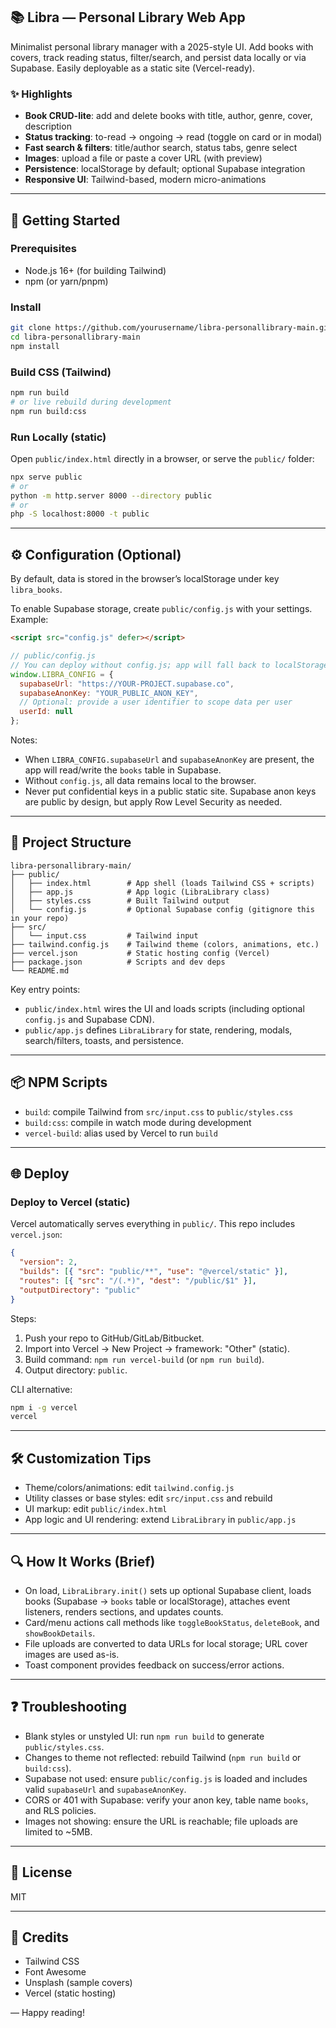 ## 📚 Libra — Personal Library Web App

Minimalist personal library manager with a 2025-style UI. Add books with covers, track reading status, filter/search, and persist data locally or via Supabase. Easily deployable as a static site (Vercel-ready).

### ✨ Highlights
- **Book CRUD-lite**: add and delete books with title, author, genre, cover, description
- **Status tracking**: to-read → ongoing → read (toggle on card or in modal)
- **Fast search & filters**: title/author search, status tabs, genre select
- **Images**: upload a file or paste a cover URL (with preview)
- **Persistence**: localStorage by default; optional Supabase integration
- **Responsive UI**: Tailwind-based, modern micro-animations

---

## 🚀 Getting Started

### Prerequisites
- Node.js 16+ (for building Tailwind)
- npm (or yarn/pnpm)

### Install
```bash
git clone https://github.com/yourusername/libra-personallibrary-main.git
cd libra-personallibrary-main
npm install
```

### Build CSS (Tailwind)
```bash
npm run build
# or live rebuild during development
npm run build:css
```

### Run Locally (static)
Open `public/index.html` directly in a browser, or serve the `public/` folder:
```bash
npx serve public
# or
python -m http.server 8000 --directory public
# or
php -S localhost:8000 -t public
```

---

## ⚙️ Configuration (Optional)

By default, data is stored in the browser’s localStorage under key `libra_books`.

To enable Supabase storage, create `public/config.js` with your settings. Example:

```html
<script src="config.js" defer></script>
```

```js
// public/config.js
// You can deploy without config.js; app will fall back to localStorage only.
window.LIBRA_CONFIG = {
  supabaseUrl: "https://YOUR-PROJECT.supabase.co",
  supabaseAnonKey: "YOUR_PUBLIC_ANON_KEY",
  // Optional: provide a user identifier to scope data per user
  userId: null
};
```

Notes:
- When `LIBRA_CONFIG.supabaseUrl` and `supabaseAnonKey` are present, the app will read/write the `books` table in Supabase.
- Without `config.js`, all data remains local to the browser.
- Never put confidential keys in a public static site. Supabase anon keys are public by design, but apply Row Level Security as needed.

---

## 🧱 Project Structure

```
libra-personallibrary-main/
├── public/
│   ├── index.html        # App shell (loads Tailwind CSS + scripts)
│   ├── app.js            # App logic (LibraLibrary class)
│   ├── styles.css        # Built Tailwind output
│   └── config.js         # Optional Supabase config (gitignore this in your repo)
├── src/
│   └── input.css         # Tailwind input
├── tailwind.config.js    # Tailwind theme (colors, animations, etc.)
├── vercel.json           # Static hosting config (Vercel)
├── package.json          # Scripts and dev deps
└── README.md
```

Key entry points:
- `public/index.html` wires the UI and loads scripts (including optional `config.js` and Supabase CDN).
- `public/app.js` defines `LibraLibrary` for state, rendering, modals, search/filters, toasts, and persistence.

---

## 📦 NPM Scripts

- `build`: compile Tailwind from `src/input.css` to `public/styles.css`
- `build:css`: compile in watch mode during development
- `vercel-build`: alias used by Vercel to run `build`

---

## 🌐 Deploy

### Deploy to Vercel (static)
Vercel automatically serves everything in `public/`. This repo includes `vercel.json`:

```json
{
  "version": 2,
  "builds": [{ "src": "public/**", "use": "@vercel/static" }],
  "routes": [{ "src": "/(.*)", "dest": "/public/$1" }],
  "outputDirectory": "public"
}
```

Steps:
1. Push your repo to GitHub/GitLab/Bitbucket.
2. Import into Vercel → New Project → framework: "Other" (static).
3. Build command: `npm run vercel-build` (or `npm run build`).
4. Output directory: `public`.

CLI alternative:
```bash
npm i -g vercel
vercel
```

---

## 🛠️ Customization Tips

- Theme/colors/animations: edit `tailwind.config.js`
- Utility classes or base styles: edit `src/input.css` and rebuild
- UI markup: edit `public/index.html`
- App logic and UI rendering: extend `LibraLibrary` in `public/app.js`

---

## 🔍 How It Works (Brief)

- On load, `LibraLibrary.init()` sets up optional Supabase client, loads books (Supabase → `books` table or localStorage), attaches event listeners, renders sections, and updates counts.
- Card/menu actions call methods like `toggleBookStatus`, `deleteBook`, and `showBookDetails`.
- File uploads are converted to data URLs for local storage; URL cover images are used as-is.
- Toast component provides feedback on success/error actions.

---

## ❓ Troubleshooting

- Blank styles or unstyled UI: run `npm run build` to generate `public/styles.css`.
- Changes to theme not reflected: rebuild Tailwind (`npm run build` or `build:css`).
- Supabase not used: ensure `public/config.js` is loaded and includes valid `supabaseUrl` and `supabaseAnonKey`.
- CORS or 401 with Supabase: verify your anon key, table name `books`, and RLS policies.
- Images not showing: ensure the URL is reachable; file uploads are limited to ~5MB.

---

## 📄 License

MIT

---

## 🙌 Credits

- Tailwind CSS
- Font Awesome
- Unsplash (sample covers)
- Vercel (static hosting)

— Happy reading!
